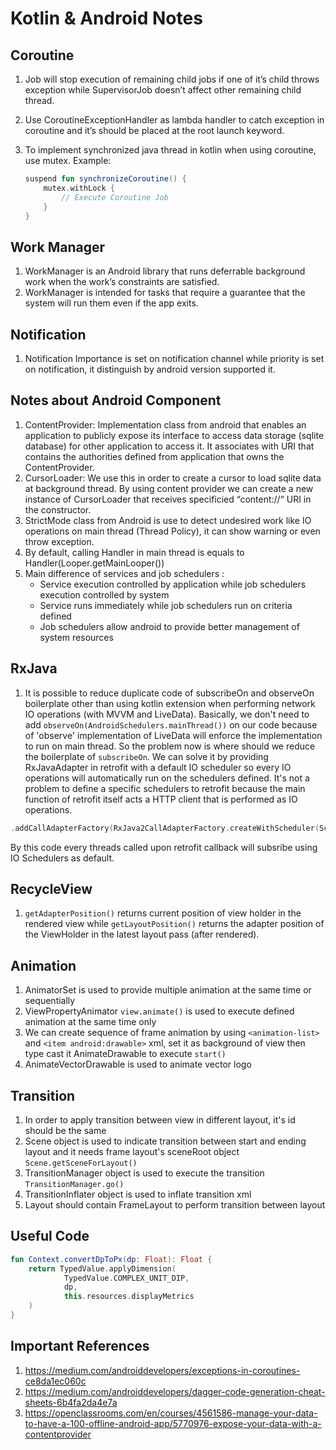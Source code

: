 # Kotlin & Android Notes

## Coroutine

1. Job will stop execution of remaining child jobs if one of it’s child throws exception while SupervisorJob doesn’t affect other remaining child thread.
2. Use CoroutineExceptionHandler as lambda handler to catch exception in coroutine and it’s should be placed at the root launch keyword.
3. To implement synchronized java thread in kotlin when using coroutine, use mutex.
   Example:

   ```kotlin
   suspend fun synchronizeCoroutine() {
       mutex.withLock {
           // Execute Coroutine Job
       }
   }
   ```

## Work Manager

1. WorkManager is an Android library that runs deferrable background work when the work’s constraints are satisfied.
2. WorkManager is intended for tasks that require a guarantee that the system will run them even if the app exits.

## Notification

1. Notification Importance is set on notification channel while priority is set on notification, it distinguish by android version supported it.

## Notes about Android Component

1. ContentProvider: Implementation class from android that enables an application to publicly expose its interface to access data storage (sqlite database) for other application to access it. It associates with URI that contains the authorities defined from application that owns the ContentProvider.
2. CursorLoader: We use this in order to create a cursor to load sqlite data at background thread. By using content provider we can create a new instance of CursorLoader that receives specificied “content://“ URI in the constructor.
3. StrictMode class from Android is use to detect undesired work like IO operations on main thread (Thread Policy), it can show warning or even throw exception.
4. By default, calling Handler in main thread is equals to Handler(Looper.getMainLooper())
5. Main difference of services and job schedulers :
    * Service execution controlled by application while job schedulers execution controlled  by system
    * Service runs immediately while job schedulers run on criteria defined
    * Job schedulers allow android to provide better management of system resources

## RxJava

1. It is possible to reduce duplicate code of subscribeOn and observeOn boilerplate other than using kotlin extension when performing network IO operations (with MVVM and LiveData). Basically, we don't need to add ```observeOn(AndroidSchedulers.mainThread())``` on our code because of 'observe' implementation of LiveData will enforce the implementation to run on main thread. So the problem now is where should we reduce the boilerplate of ```subscribeOn```. We can solve it by providing RxJavaAdapter in retrofit with a default IO scheduler so every IO operations will automatically run on the schedulers defined. It's not a problem to define a specific schedulers to retrofit because the main function of retrofit itself acts a HTTP client that is performed as IO operations.

```kotlin
.addCallAdapterFactory(RxJava2CallAdapterFactory.createWithScheduler(Schedulers.io()))
```

By this code every threads called upon retrofit callback will subsribe using IO Schedulers as default.

## RecycleView

1. ```getAdapterPosition()``` returns current position of view holder in the rendered view while ```getLayoutPosition()``` returns the adapter position of the ViewHolder in the latest layout pass (after rendered).

## Animation

1. AnimatorSet is used to provide multiple animation at the same time or sequentially
2. ViewPropertyAnimator ```view.animate()``` is used to execute defined animation at the same time only
3. We can create sequence of frame animation by using ```<animation-list>``` and ```<item android:drawable>``` xml, set it as background of view then type cast it AnimateDrawable to execute ```start()```
4. AnimateVectorDrawable is used to animate vector logo

## Transition

1. In order to apply transition between view in different layout, it's id should be the same
2. Scene object is used to indicate transition between start and ending layout and it needs frame layout's sceneRoot object ```Scene.getSceneForLayout()```
3. TransitionManager object is used to execute the transition ```TransitionManager.go()```
4. TransitionInflater object is used to inflate transition xml
5. Layout should contain FrameLayout to perform transition between layout

## Useful Code

```kotlin
fun Context.convertDpToPx(dp: Float): Float {
    return TypedValue.applyDimension(
            TypedValue.COMPLEX_UNIT_DIP,
            dp,
            this.resources.displayMetrics
    )
}
```

## Important References

1. <https://medium.com/androiddevelopers/exceptions-in-coroutines-ce8da1ec060c>
2. <https://medium.com/androiddevelopers/dagger-code-generation-cheat-sheets-6b4fa2da4e7a>
3. <https://openclassrooms.com/en/courses/4561586-manage-your-data-to-have-a-100-offline-android-app/5770976-expose-your-data-with-a-contentprovider>
